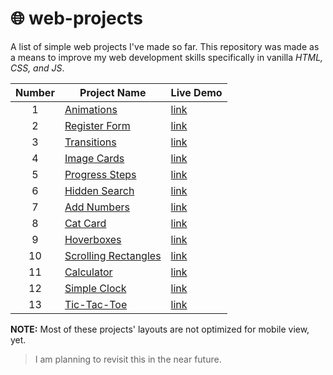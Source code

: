 # 🌐 web-projects
A list of simple web projects I've made so far. This repository was made as a means to improve my web development skills specifically in vanilla *HTML, CSS, and JS*.

| Number  | Project Name | Live Demo |
| :--: | -- |--|
| 1  | [Animations](https://github.com/Hollowborn/web-projects/tree/main/animation)  |[link](https://hollowborn.github.io/web-projects/animation/main.html)|
| 2 | [Register Form](https://github.com/Hollowborn/web-projects/tree/main/register)  |[link](https://hollowborn.github.io/web-projects/register/index.html)|
| 3 | [Transitions](https://github.com/Hollowborn/web-projects/tree/main/transitions)  |[link](https://hollowborn.github.io/web-projects/transitions/main.html)|
| 4 | [Image Cards](https://github.com/Hollowborn/web-projects/tree/main/image-cards)  |[link](https://hollowborn.github.io/web-projects/image-cards/index.html)|
| 5 | [Progress Steps](https://github.com/Hollowborn/web-projects/tree/main/progress-steps)  |[link](https://hollowborn.github.io/web-projects/progress-steps/steps.html)|
| 6 | [Hidden Search](https://github.com/Hollowborn/web-projects/tree/main/hidden-search)  |[link](https://hollowborn.github.io/web-projects/hidden-search/search.html)|
| 7 | [Add Numbers](https://github.com/Hollowborn/web-projects/tree/main/add-numbers)  |[link](https://hollowborn.github.io/web-projects/add-numbers/add.html)|
| 8 | [Cat Card](https://github.com/Hollowborn/web-projects/tree/main/cards)  |[link](https://hollowborn.github.io/web-projects/cards/cards.html)|
| 9 | [Hoverboxes](https://github.com/Hollowborn/web-projects/tree/main/hoverboxes)  |[link](https://hollowborn.github.io/web-projects/hoverboxes/hover.html)|
| 10 | [Scrolling Rectangles](https://github.com/Hollowborn/web-projects/tree/main/scrolling-rectangles)  |[link](https://hollowborn.github.io/web-projects/scrolling-rectangles/main.html)|
| 11 | [Calculator](https://github.com/Hollowborn/web-projects/tree/main/calculator)  |[link](https://hollowborn.github.io/web-projects/calculator/calc.html)|
| 12 | [Simple Clock](https://github.com/Hollowborn/web-projects/tree/main/clock-app)  |[link](https://hollowborn.github.io/web-projects/clock-app/clock.html)|
| 13 | [Tic-Tac-Toe](https://github.com/Hollowborn/web-projects/tree/main/tic-tac-toe)  |[link](https://hollowborn.github.io/web-projects/tic-tac-toe/tic.html)|


**NOTE:** Most of these projects' layouts are not optimized for mobile view, yet.

> I am planning to revisit this in the near future.
